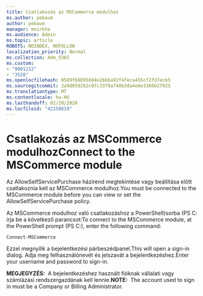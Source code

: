 ```yaml
---
title: Csatlakozás az MSCommerce modulhoz
ms.author: pebaum
author: pebaum
manager: mnirkhe
ms.audience: Admin
ms.topic: article
ROBOTS: NOINDEX, NOFOLLOW
localization_priority: Normal
ms.collection: Adm_O365
ms.custom:
- "9001212"
- "3528"
ms.openlocfilehash: 0589f698958d4e26bba92f4feca455cf2fd7ecb5
ms.sourcegitcommit: 2a9d059262c07c33f9a740b3da4e6e3366b2f925
ms.translationtype: MT
ms.contentlocale: hu-HU
ms.lasthandoff: 02/20/2020
ms.locfileid: "42158619"
---
```

# <a name="connect-to-the-mscommerce-module"></a><span data-ttu-id="0e2db-102">Csatlakozás az MSCommerce modulhoz</span><span class="sxs-lookup"><span data-stu-id="0e2db-102">Connect to the MSCommerce module</span></span>

<span data-ttu-id="0e2db-103">Az AllowSelfServicePurchase házirend megtekintése vagy beállítása előtt csatlakoznia kell az MSCommerce modulhoz.</span><span class="sxs-lookup"><span data-stu-id="0e2db-103">You must be connected to the MSCommerce module before you can view or set the AllowSelfServicePurchase policy.</span></span>  

<span data-ttu-id="0e2db-104">Az MSCommerce modulhoz való csatlakozáshoz a PowerShell\)sorba (PS C: írja be a következő parancsot:</span><span class="sxs-lookup"><span data-stu-id="0e2db-104">To connect to the MSCommerce module, at the PowerShell prompt (PS C:\), enter the following command:</span></span>

`Connect-MSCommerce`

<span data-ttu-id="0e2db-105">Ezzel megnyílik a bejelentkezési párbeszédpanel.</span><span class="sxs-lookup"><span data-stu-id="0e2db-105">This will open a sign-in dialog.</span></span> <span data-ttu-id="0e2db-106">Adja meg felhasználónevét és jelszavát a bejelentkezéshez.</span><span class="sxs-lookup"><span data-stu-id="0e2db-106">Enter your username and password to sign-in.</span></span>

<span data-ttu-id="0e2db-107">**MEGJEGYZÉS:**&nbsp;&nbsp;A bejelentkezéshez használt fióknak vállalati vagy számlázási rendszergazdának kell lennie.</span><span class="sxs-lookup"><span data-stu-id="0e2db-107">**NOTE:**&nbsp;&nbsp;The account used to sign in must be a Company or Billing Administrator.</span></span>
